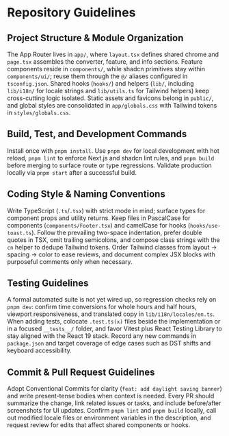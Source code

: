 # Repository Guidelines

## Project Structure & Module Organization
The App Router lives in `app/`, where `layout.tsx` defines shared chrome and `page.tsx` assembles the converter, feature, and info sections. Feature components reside in `components/`, while shadcn primitives stay within `components/ui/`; reuse them through the `@/` aliases configured in `tsconfig.json`. Shared hooks (`hooks/`) and helpers (`lib/`, including `lib/i18n/` for locale strings and `lib/utils.ts` for Tailwind helpers) keep cross-cutting logic isolated. Static assets and favicons belong in `public/`, and global styles are consolidated in `app/globals.css` with Tailwind tokens in `styles/globals.css`.

## Build, Test, and Development Commands
Install once with `pnpm install`. Use `pnpm dev` for local development with hot reload, `pnpm lint` to enforce Next.js and shadcn lint rules, and `pnpm build` before merging to surface route or type regressions. Validate production locally via `pnpm start` after a successful build.

## Coding Style & Naming Conventions
Write TypeScript (`.ts`/`.tsx`) with strict mode in mind; surface types for component props and utility returns. Keep files in PascalCase for components (`components/Footer.tsx`) and camelCase for hooks (`hooks/use-toast.ts`). Follow the prevailing two-space indentation, prefer double quotes in TSX, omit trailing semicolons, and compose class strings with the `cn` helper to dedupe Tailwind tokens. Order Tailwind classes from layout → spacing → color to ease reviews, and document complex JSX blocks with purposeful comments only when necessary.

## Testing Guidelines
A formal automated suite is not yet wired up, so regression checks rely on `pnpm dev`: confirm time conversions for whole hours and half hours, viewport responsiveness, and translated copy in `lib/i18n/locales/en.ts`. When adding tests, colocate `.test.ts(x)` files beside the implementation or in a focused `__tests__/` folder, and favor Vitest plus React Testing Library to stay aligned with the React 19 stack. Record any new commands in `package.json` and target coverage of edge cases such as DST shifts and keyboard accessibility.

## Commit & Pull Request Guidelines
Adopt Conventional Commits for clarity (`feat: add daylight saving banner`) and write present-tense bodies when context is needed. Every PR should summarize the change, link related issues or tasks, and include before/after screenshots for UI updates. Confirm `pnpm lint` and `pnpm build` locally, call out modified locale files or environment variables in the description, and request review for edits that affect shared components or hooks.
